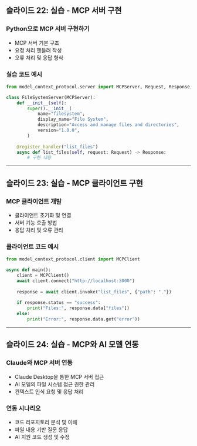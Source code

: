 
## 슬라이드 22: 실습 - MCP 서버 구현

### Python으로 MCP 서버 구현하기
- MCP 서버 기본 구조
- 요청 처리 핸들러 작성
- 오류 처리 및 응답 형식

### 실습 코드 예시
```python
from model_context_protocol.server import MCPServer, Request, Response, register_handler

class FileSystemServer(MCPServer):
    def __init__(self):
        super().__init__(
            name="filesystem",
            display_name="File System",
            description="Access and manage files and directories",
            version="1.0.0",
        )
        
    @register_handler("list_files")
    async def list_files(self, request: Request) -> Response:
        # 구현 내용
```

---

## 슬라이드 23: 실습 - MCP 클라이언트 구현

### MCP 클라이언트 개발
- 클라이언트 초기화 및 연결
- 서버 기능 호출 방법
- 응답 처리 및 오류 관리

### 클라이언트 코드 예시
```python
from model_context_protocol.client import MCPClient

async def main():
    client = MCPClient()
    await client.connect("http://localhost:3000")
    
    response = await client.invoke("list_files", {"path": "."})
    
    if response.status == "success":
        print("Files:", response.data["files"])
    else:
        print("Error:", response.data.get("error"))
```

---

## 슬라이드 24: 실습 - MCP와 AI 모델 연동

### Claude와 MCP 서버 연동
- Claude Desktop을 통한 MCP 서버 접근
- AI 모델의 파일 시스템 접근 권한 관리
- 컨텍스트 인식 요청 및 응답 처리

### 연동 시나리오
- 코드 리포지토리 분석 및 이해
- 파일 내용 기반 질문 응답
- AI 지원 코드 생성 및 수정